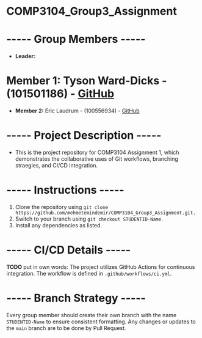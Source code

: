 # COMP3104_Group3_Assignment

# ----- Group Members -----

- **Leader:**

# Member 1: Tyson Ward-Dicks - (101501186) - [GitHub](https://github.com/101501186) 

- **Member 2:** Eric Laudrum - (100556934) - [GitHub](https://github.com/Eric-Laudrum) 


# ----- Project Description -----
- This is the project repository for COMP3104 Assignment 1, which demonstrates the collaborative uses of Git workflows, branching straegies, and CI/CD integration. 


# ----- Instructions -----
1. Clone the repository using `git clone https://github.com/mehmetemindemir/COMP3104_Group3_Assignment.git.` 
2. Switch to your branch using `git checkout STUDENTID-Name`. 
3. Install any dependencies as listed. 

# ----- CI/CD Details ----- 
**TODO** put in own words:
The project utilizes GitHub Actions for continuous integration. The workflow is defined in `.github/workflows/ci.yml`. 

# ----- Branch Strategy -----
Every group member should create their own branch with the name `STUDENTID-Name` to ensure consistent formatting. Any changes or updates to the `main` branch are to be done by Pull Request. 
